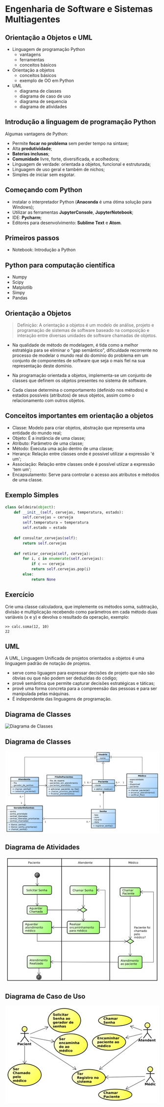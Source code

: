 # Engenharia de Software e Sistemas Multiagentes

## Orientação a Objetos e UML

- Linguagem de programação Python
    - vantagens
    - ferramentas
    - conceitos básicos
- Orientação a objetos
    - conceitos básicos
    - exemplo de OO em Python
- UML
    - diagrama de classes
    - diagrama de caso de uso
    - diagrama de sequencia
    - diagrama de atividades

## Introdução a linguagem de programação Python

Algumas vantagens de Python:

- Permite **focar no problema** sem perder tempo na sintaxe;
- Alta **produtividade**;
- **Baterias inclusas**;
- **Comunidade** livre, forte, diversificada, e acolhedora;
- Linguagem de verdade: orientada a objetos, funcional e estruturada;
- Linguagem de uso geral e também de nichos;
- Simples de iniciar sem esgotar.

## Começando com Python

- instalar o interpretador Python (**Anaconda** é uma ótima solução para Windows);
- Utilizar as ferramentas **JupyterConsole**, **JupyterNotebook**;
- IDE: **Pycharm**;
- Editores para desenvolvimento: **Sublime Text** e **Atom**.

## Primeiros passos

- Notebook: Introdução a Python

## Python para computação científica

- Numpy
- Scipy
- Matplotlib
- Simpy
- Pandas

## Orientação a Objetos

> Definição: A orientação a objetos é um modelo de análise, projeto e programação de sistemas de software baseado na composição e interação entre diversas unidades de software chamadas de objetos.

- Na qualidade de método de modelagem, é tida como a melhor estratégia para se eliminar o "gap semântico", dificuldade recorrente no processo de modelar o mundo real do domínio do problema em um conjunto de componentes de software que seja o mais fiel na sua representação deste domínio.

- Na programação orientada a objetos, implementa-se um conjunto de classes que definem os objetos presentes no sistema de software.

- Cada classe determina o comportamento (definido nos métodos) e estados possíveis (atributos) de seus objetos, assim como o relacionamento com outros objetos.

## Conceitos importantes em orientação a objetos

- Classe: Modelo para criar objetos, abstração que representa uma entidade do mundo real;
- Objeto: É a instância de uma classe;
- Atributo: Parâmetro de uma classe;
- Método: Executa uma ação dentro de uma classe;
- Herança: Relação entre classes onde é possível utilizar a expressão 'é um';
- Associação: Relação entre classes onde é possível utiizar a expressão 'tem um';
- Encapsulamento: Serve para controlar o acesso aos atributos e métodos de uma classe.

## Exemplo Simples

```python
class Geldeira(object):
    def __init__(self, cervejas, temperatura, estado):
        self.cervejas = cerveja
        self.temperatura = temperatura
        self.estado = estado

    def consultar_cervejas(self):
        return self.cervejas

    def retirar_cerveja(self, cerveja):
        for i, c in enumerate(self.cervejas):
            if c == cerveja
            return self.cervejas.pop(i)
        else:
            return None
```

## Exercício

Crie uma classe calculadora, que implemente os métodos soma, subtração, divisão e multiplicação recebendo como parâmetros em cada método duas variáveis (x e y) e devolva o resultado da operação, exemplo:

```
>> calc.soma(12, 10)
22
``` 

## UML

A UML, Linguagem Unificada de projetos orientados a objetos é uma linguagem padrão de notação de projetos.

- serve como liguagem para expressar decisões de projeto que não são óbvias ou que não podem ser deduzidas do código;
-  provê semântica que permite capturar decisões estratégicas e táticas;
- provê uma forma concreta para a compreensão das pessoas e para ser manipulada pelas máquinas.
- É independente das linguagens de programação.

## Diagrama de Classes

![Diagrama de Classes](https://cdn.rawgit.com/lucassm/eng-software-sma/c3e1a492/slides/markdown/Figuras/c1.svg)

## Diagrama de Classes

![Diagrama de Classes](Figuras/c2.svg)

## Diagrama de Atividades

![Diagrama de Classes](Figuras/c3.svg)

## Diagrama de Caso de Uso

![Diagrama de Classes](Figuras/c4.svg)
